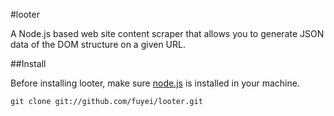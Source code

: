 #looter

A Node.js based web site content scraper that allows you to generate JSON data of the DOM structure on a given URL.

##Install

Before installing looter, make sure [node.js](http://nodejs.org/) is installed in your machine.

    git clone git://github.com/fuyei/looter.git
    
